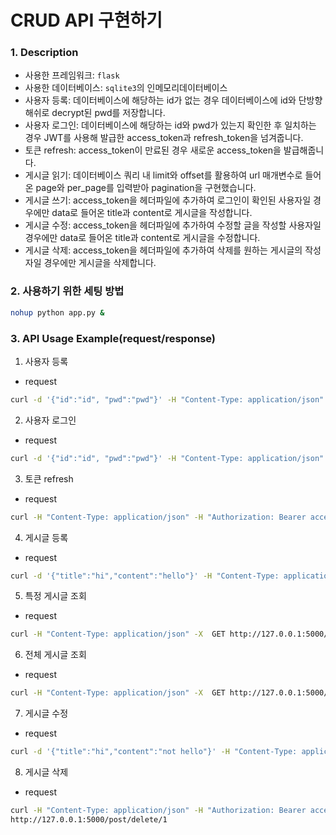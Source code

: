# CRUD API 구현하기

### 1. Description
   
   - 사용한 프레임워크: `flask`
   - 사용한 데이터베이스: `sqlite3`의 인메모리데이터베이스
   - 사용자 등록: 데이터베이스에 해당하는 id가 없는 경우 데이터베이스에 id와 단방향 해쉬로 decrypt된 pwd를 저장합니다. 
   - 사용자 로그인: 데이터베이스에 해당하는 id와 pwd가 있는지 확인한 후 일치하는 경우 JWT를 사용해 발급한 access_token과 refresh_token을 넘겨줍니다.
   - 토큰 refresh: access_token이 만료된 경우 새로운 access_token을 발급해줍니다.  
   - 게시글 읽기: 데이터베이스 쿼리 내 limit와 offset를 활용하여 url 매개변수로 들어온 page와 per_page를 입력받아 pagination을 구현했습니다.
   - 게시글 쓰기: access_token을 헤더파일에 추가하여 로그인이 확인된 사용자일 경우에만 data로 들어온 title과 content로 게시글을 작성합니다.
   - 게시글 수정: access_token을 헤더파일에 추가하여 수정할 글을 작성할 사용자일 경우에만 data로 들어온 title과 content로 게시글을 수정합니다.
   - 게시글 삭제: access_token을 헤더파일에 추가하여 삭제를 원하는 게시글의 작성자일 경우에만 게시글을 삭제합니다.
   
### 2. 사용하기 위한 세팅 방법
```bash
nohup python app.py &
```
### 3. API Usage Example(request/response)

1) 사용자 등록 
- request
```bash
curl -d '{"id":"id", "pwd":"pwd"}' -H "Content-Type: application/json" -X POST http://127.0.0.1:5000/user/register
```
2) 사용자 로그인 
- request
```bash
curl -d '{"id":"id", "pwd":"pwd"}' -H "Content-Type: application/json" -X POST http://127.0.0.1:5000/user/login
```
3) 토큰 refresh 
- request
```bash
curl -H "Content-Type: application/json" -H "Authorization: Bearer access_token" -X POST http://127.0.0.1:5000/token/refresh
```
4) 게시글 등록 
- request
```bash
curl -d '{"title":"hi","content":"hello"}' -H "Content-Type: application/json" -H "Authorization: Bearer access_token" -X POST http://127.0.0.1:5000/post/create
```
5) 특정 게시글 조회 
- request
```bash
curl -H "Content-Type: application/json" -X  GET http://127.0.0.1:5000/post/view?num=0
```
6) 전체 게시글 조회 
- request
```bash
curl -H "Content-Type: application/json" -X  GET http://127.0.0.1:5000/post/viewList?page=1&per_page=5
```
7) 게시글 수정
- request
```bash
curl -d '{"title":"hi","content":"not hello"}' -H "Content-Type: application/json" -H "Authorization: Bearer access_token" -X  PATCH http://127.0.0.1:5000/post/update/1
```
8) 게시글 삭제
- request
```bash
curl -H "Content-Type: application/json" -H "Authorization: Bearer access_token" -X DELETE
http://127.0.0.1:5000/post/delete/1
```
